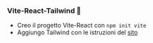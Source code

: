 ### Vite-React-Tailwind 🧁

- Creo il progetto Vite-React con `npm init vite`
- Aggiungo Tailwind con le istruzioni del [sito](https://tailwindcss.com/docs/guides/vite)